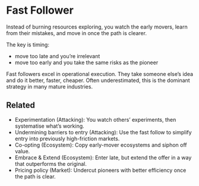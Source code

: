 # Fast Follower

Instead of burning resources exploring, you watch the early movers, learn from their mistakes, and move in once the path is clearer.

The key is timing:

- move too late and you’re irrelevant
- move too early and you take the same risks as the pioneer

Fast followers excel in operational execution. They take someone else’s idea and do it better, faster, cheaper. Often underestimated, this is the dominant strategy in many mature industries.

## Related

- Experimentation (Attacking): You watch others’ experiments, then systematise what’s working.
- Undermining barriers to entry (Attacking): Use the fast follow to simplify entry into previously high-friction markets.
- Co-opting (Ecosystem): Copy early-mover ecosystems and siphon off value.
- Embrace & Extend (Ecosystem): Enter late, but extend the offer in a way that outperforms the original.
- Pricing policy (Market): Undercut pioneers with better efficiency once the path is clear.